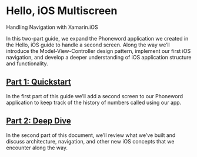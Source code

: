 # Hello, iOS Multiscreen  

Handling Navigation with Xamarin.iOS  

In this two-part guide, we expand the Phoneword application we created in the Hello, iOS guide to handle a second screen. Along the way we’ll introduce the Model-View-Controller design pattern, implement our first iOS navigation, and develop a deeper understanding of iOS application structure and functionality.  

##  [Part 1: Quickstart](https://github.com/xamarin/dev-days-labs/tree/master/1%20-%20Beginner%20-%20Hello%20Xamarin.iOS/Hello_iOS_Multiscreen/quickstart/)

In the first part of this guide we’ll add a second screen to our Phoneword application to keep track of the history of numbers called using our app.

##  [Part 2: Deep Dive](https://github.com/xamarin/dev-days-labs/tree/master/1%20-%20Beginner%20-%20Hello%20Xamarin.iOS/Hello_iOS_Multiscreen/deepdive/)

In the second part of this document, we’ll review what we’ve built and discuss architecture, navigation, and other new iOS concepts that we encounter along the way.